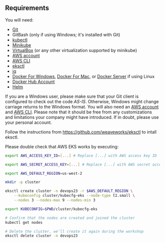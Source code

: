 ## Requirements

You will need:

* [Git](https://git-scm.com/)
* GitBash (only if using Windows; it's installed with Git)
* [kubectl](https://kubernetes.io/docs/tasks/tools/install-kubectl/)
* [Minikube](https://github.com/kubernetes/minikube/releases)
* [VirtualBox](https://www.virtualbox.org/wiki/Downloads) (or any other virtualization supported by minikube)
* [AWS account](https://aws.amazon.com/)
* [AWS CLI](https://aws.amazon.com/cli/)
* [eksctl](https://github.com/weaveworks/eksctl)
* [jq](https://stedolan.github.io/jq/)
* [Docker For Windows](https://www.docker.com/docker-windows), [Docker For Mac](https://www.docker.com/docker-mac), or [Docker Server](https://docs.docker.com/install/#server) if using Linux
* [Docker Hub Account](https://hub.docker.com/)
* [Helm](https://helm.sh/docs/using_helm/#installing-helm)

If you are a Windows user, please make sure that your Git client is configured to check out the code *AS-IS*. Otherwise, Windows might change carriage returns to the Windows format. You will also need an [AWS account](https://aws.amazon.com/) and [AWS CLI](https://aws.amazon.com/cli/). Please note that it should be free from any customizations and limitations your company might have introduced. If in doubt, please use your personal account.

Follow the instructions from https://github.com/weaveworks/eksctl to intall eksctl.

Please double check that AWS EKS works by executing:

```bash
export AWS_ACCESS_KEY_ID=[...] # Replace [...] with AWS access key ID

export AWS_SECRET_ACCESS_KEY=[...] # Replace [...] with AWS secret access key

export AWS_DEFAULT_REGION=us-west-2

mkdir -p cluster

eksctl create cluster -n devops23 -r $AWS_DEFAULT_REGION \
    --kubeconfig cluster/kubecfg-eks --node-type t2.small \
    --nodes 3 --nodes-max 9 --nodes-min 3

export KUBECONFIG=$PWD/cluster/kubecfg-eks

# Confirm that the nodes are created and joined the cluster
kubectl get nodes

# Delete the cluster, we'll create it again during the workshop
eksctl delete cluster -n devops23
```

